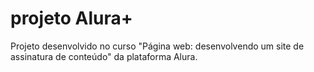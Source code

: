 # projeto Alura+

Projeto desenvolvido no curso "Página web: desenvolvendo um site de assinatura de conteúdo" da plataforma Alura.
